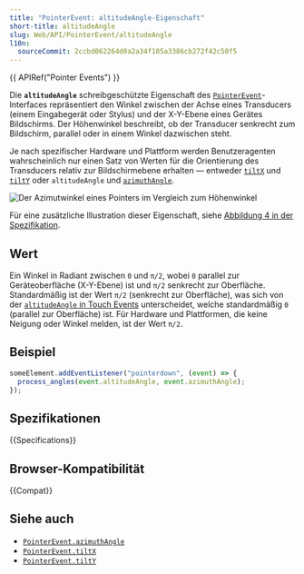 ```yaml
---
title: "PointerEvent: altitudeAngle-Eigenschaft"
short-title: altitudeAngle
slug: Web/API/PointerEvent/altitudeAngle
l10n:
  sourceCommit: 2ccbd062264d0a2a34f185a3386cb272f42c50f5
---
```


{{ APIRef("Pointer Events") }}

Die **`altitudeAngle`** schreibgeschützte Eigenschaft des [`PointerEvent`](/de/docs/Web/API/PointerEvent)-Interfaces repräsentiert den Winkel zwischen der Achse eines Transducers (einem Eingabegerät oder Stylus) und der X-Y-Ebene eines Gerätes Bildschirms. Der Höhenwinkel beschreibt, ob der Transducer senkrecht zum Bildschirm, parallel oder in einem Winkel dazwischen steht.

Je nach spezifischer Hardware und Plattform werden Benutzeragenten wahrscheinlich nur einen Satz von Werten für die Orientierung des Transducers relativ zur Bildschirmebene erhalten — entweder [`tiltX`](/de/docs/Web/API/PointerEvent/tiltX) und [`tiltY`](/de/docs/Web/API/PointerEvent/tiltY) oder `altitudeAngle` und [`azimuthAngle`](/de/docs/Web/API/PointerEvent/azimuthAngle).

![Der Azimutwinkel eines Pointers im Vergleich zum Höhenwinkel](./azimuth_altitude_angles.svg)

Für eine zusätzliche Illustration dieser Eigenschaft, siehe [Abbildung 4 in der Spezifikation](https://w3c.github.io/pointerevents/#figure_altitudeAngle).

## Wert

Ein Winkel in Radiant zwischen `0` und `π/2`, wobei `0` parallel zur Geräteoberfläche (X-Y-Ebene) ist und `π/2` senkrecht zur Oberfläche. Standardmäßig ist der Wert `π/2` (senkrecht zur Oberfläche), was sich von der [`altitudeAngle` in Touch Events](https://w3c.github.io/touch-events/#dom-touch-altitudeangle) unterscheidet, welche standardmäßig `0` (parallel zur Oberfläche) ist. Für Hardware und Plattformen, die keine Neigung oder Winkel melden, ist der Wert `π/2`.

## Beispiel

```js
someElement.addEventListener("pointerdown", (event) => {
  process_angles(event.altitudeAngle, event.azimuthAngle);
});
```

## Spezifikationen

{{Specifications}}

## Browser-Kompatibilität

{{Compat}}

## Siehe auch

- [`PointerEvent.azimuthAngle`](/de/docs/Web/API/PointerEvent/azimuthAngle)
- [`PointerEvent.tiltX`](/de/docs/Web/API/PointerEvent/tiltX)
- [`PointerEvent.tiltY`](/de/docs/Web/API/PointerEvent/tiltY)
